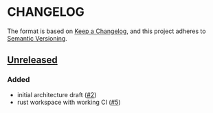 # CHANGELOG

The format is based on [Keep a Changelog](https://keepachangelog.com/en/1.0.0/),
and this project adheres to
[Semantic Versioning](https://semver.org/spec/v2.0.0.html).

## [Unreleased]

### Added

- initial architecture draft ([#2])
- rust workspace with working CI ([#5])

[#2]: https://github.com/Phoenix-Protocol-Group/phoenix-contracts/pull/2
[#5]: https://github.com/Phoenix-Protocol-Group/phoenix-contracts/pull/5


[unreleased]: https://github.com/Phoenix-Protocol-Group/phoenix-contracts/blob/HEAD
